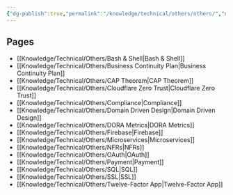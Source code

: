 ```yaml
---
{"dg-publish":true,"permalink":"/knowledge/technical/others/others/","noteIcon":""}
---
```


## Pages

- [[Knowledge/Technical/Others/Bash & Shell\|Bash & Shell]]
- [[Knowledge/Technical/Others/Business Continuity Plan\|Business Continuity Plan]]
- [[Knowledge/Technical/Others/CAP Theorem\|CAP Theorem]]
- [[Knowledge/Technical/Others/Cloudflare Zero Trust\|Cloudflare Zero Trust]]
- [[Knowledge/Technical/Others/Compliance\|Compliance]]
- [[Knowledge/Technical/Others/Domain Driven Design\|Domain Driven Design]]
- [[Knowledge/Technical/Others/DORA Metrics\|DORA Metrics]]
- [[Knowledge/Technical/Others/Firebase\|Firebase]]
- [[Knowledge/Technical/Others/Microservices\|Microservices]]
- [[Knowledge/Technical/Others/NFRs\|NFRs]]
- [[Knowledge/Technical/Others/OAuth\|OAuth]]
- [[Knowledge/Technical/Others/Payment\|Payment]]
- [[Knowledge/Technical/Others/SQL\|SQL]]
- [[Knowledge/Technical/Others/SSL\|SSL]]
- [[Knowledge/Technical/Others/Twelve-Factor App\|Twelve-Factor App]]


